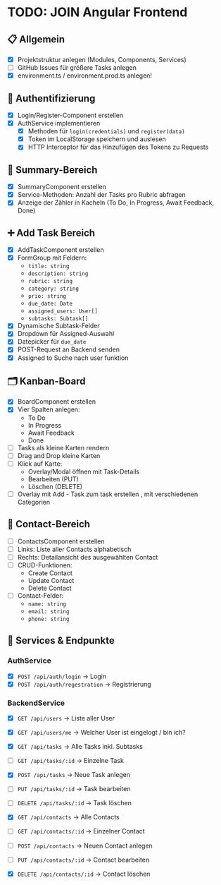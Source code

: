 # TODO: JOIN Angular Frontend

## 📋 Allgemein

- [x] Projektstruktur anlegen (Modules, Components, Services)
- [ ] GitHub Issues für größere Tasks anlegen
- [x] environment.ts / environment.prod.ts anlegen!

## 🔐 Authentifizierung

- [x] Login/Register-Component erstellen
- [x] AuthService implementieren
  - [x] Methoden für `login(credentials)` und `register(data)`
  - [x] Token im LocalStorage speichern und auslesen
  - [x] HTTP Interceptor für das Hinzufügen des Tokens zu Requests

## 🎯 Summary-Bereich

- [x] SummaryComponent erstellen
- [x] Service-Methoden: Anzahl der Tasks pro Rubric abfragen
- [x] Anzeige der Zähler in Kacheln (To Do, In Progress, Await Feedback, Done)

## ➕ Add Task Bereich

- [x] AddTaskComponent erstellen
- [x] FormGroup mit Feldern:
  - `title: string`
  - `description: string`
  - `rubric: string`
  - `category: string`
  - `prio: string`
  - `due_date: Date`
  - `assigned_users: User[]`
  - `subtasks: Subtask[]`
- [x] Dynamische Subtask-Felder
- [x] Dropdown für Assigned-Auswahl
- [x] Datepicker für `due_date`
- [x] POST-Request an Backend senden
- [x] Assigned to Suche nach user funktion

## 🗂️ Kanban-Board

- [x] BoardComponent erstellen
- [x] Vier Spalten anlegen:
  - To Do
  - In Progress
  - Await Feedback
  - Done
- [ ] Tasks als kleine Karten rendern
- [ ] Drag and Drop kleine Karten
- [ ] Klick auf Karte:
  - Overlay/Modal öffnen mit Task-Details
  - Bearbeiten (PUT)
  - Löschen (DELETE)
- [ ] Overlay mit Add - Task zum task erstellen , mit verschiedenen Categorien

## 📇 Contact-Bereich

- [ ] ContactsComponent erstellen
- [ ] Links: Liste aller Contacts alphabetisch
- [ ] Rechts: Detailansicht des ausgewählten Contact
- [ ] CRUD-Funktionen:
  - Create Contact
  - Update Contact
  - Delete Contact
- [ ] Contact-Felder:
  - `name: string`
  - `email: string`
  - `phone: string`

## 🔗 Services & Endpunkte

### AuthService

- [x] `POST /api/auth/login` → Login
- [x] `POST /api/auth/regestration` → Registrierung

### BackendService

- [x] `GET /api/users` → Liste aller User
- [x] `GET /api/users/me` → Welcher User ist eingelogt / bin ich?

- [x] `GET /api/tasks` → Alle Tasks inkl. Subtasks
- [ ] `GET /api/tasks/:id` → Einzelne Task
- [x] `POST /api/tasks` → Neue Task anlegen
- [ ] `PUT /api/tasks/:id` → Task bearbeiten
- [ ] `DELETE /api/tasks/:id` → Task löschen

- [x] `GET /api/contacts` → Alle Contacts
- [ ] `GET /api/contacts/:id` → Einzelner Contact
- [ ] `POST /api/contacts` → Neuen Contact anlegen
- [ ] `PUT /api/contacts/:id` → Contact bearbeiten
- [x] `DELETE /api/contacts/:id` → Contact löschen
